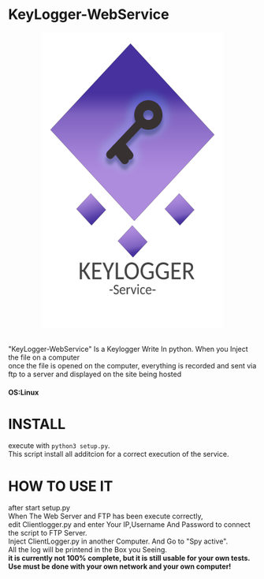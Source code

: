 # KeyLogger-WebService
<p align="center">
  <img width="370" height="600" src="https://github.com/0xFreddox/KeyLogger-WebService/blob/main/static/logo.png">
</p>
<br>
"KeyLogger-WebService" Is a Keylogger Write In python.
When you Inject the file on a computer
<br>
once the file is opened on the computer, everything is recorded and sent via ftp to a server and displayed on the site being hosted
<br>
<h4>OS:Linux</h4>
<h1>INSTALL</h1>
execute with 
<code>python3 setup.py</code>.
<br>
This script install all additcion for a correct execution of the service.
<h1>HOW TO USE IT</h1>
after start setup.py
<br>
When The Web Server and FTP has been execute correctly,
<br>
edit Clientlogger.py and enter Your IP,Username And Password to connect the script to FTP Server.
<br>
Inject ClientLogger.py in another Computer. And Go to "Spy active".
<br>
All the log will be printend in the Box you Seeing.
<br>
<strong>it is currently not 100% complete, but it is still usable for your own tests.</Strong>
<br>
<strong>Use must be done with your own network and your own computer!</strong>
